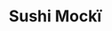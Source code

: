 ---
layout: place
title: "Sushi Mockï"
permalink: /texas/dallas/sushi-mocki.html
stateAbbr: TX
stateName: Texas
cityName: Dallas
seo:
  name: "Sushi Mockï"
  type: Restaurant
  links: http://www.sushimocki.com/
description: "Sushi Mockï serves delicious sushi in Dallas, Texas. Try fresh Japanese dishes for a great dining experience. "
place_id: ChIJXxuNPYufToYRBgZIGca1e7A
photos:
  - name: >-
      places/ChIJXxuNPYufToYRBgZIGca1e7A/photos/AeeoHcLXUuRpQ7DdjSGeLeBceyEcCXGIEpXAuWyTnD0XAdqyv7KIocCplKNl84nVvV4HYzIXEmGzC_058_ryjC3BK155i7OS4LnBJvxubAH4SIlaUpDwqpoplMgQzeG4j901a_nN-iHZ7y8m9nHDGK0iUxvtdpBvvstQzZnxFKQ0xqUkm2BufPekmUVZdVA9dJNdEngkyCH_1-Kwnz47SA0vbeLvV2-DjQ3eW7Tl8x4rAFx-IiEirvPk5zeJrho0M-sDXElDwEw2ZPOaYXMKwBPHrm-uzzUNCin4HDd1cNcbx-A2IuXeiGt6yK4FXv8ACRRRE9iJPcIa_Vc8XvODHx3ijKNSFPwNySgHX3q-ZDJwpnKs2vgQmG4PCwb-fAuX8OFDNeJsdkuXdv199k8qnH-FpTnrMh3d-2Y6bcbjvMz7RvxSJXc
    widthPx: 3799
    heightPx: 2533
    authorAttributions:
      - displayName: Uwe Haertel
        uri: https://maps.google.com/maps/contrib/112273464048740137090
        photoUri: >-
          https://lh3.googleusercontent.com/a-/ALV-UjUzRkO7e_0H-_gRKmeU9m7kDDR9pFZt-8jty_OL5JgpST7fAZwKcg=s100-p-k-no-mo
    flagContentUri: >-
      https://www.google.com/local/imagery/report/?cb_client=maps_api_places.places_api&image_key=!1e10!2sCIHM0ogKEICAgIDHj_HI2wE&hl=en-US
    googleMapsUri: >-
      https://www.google.com/maps/place//data=!3m4!1e2!3m2!1sCIHM0ogKEICAgIDHj_HI2wE!2e10!4m2!3m1!1s0x864e9f8b3d8d1b5f:0xb07bb5c619480606
  - name: >-
      places/ChIJXxuNPYufToYRBgZIGca1e7A/photos/AeeoHcIy35vE2KQsEPK_G83LNYp6n1OYL6Sb6k42U24WysKx4S1dSnb-7PYbS0sSHMNkxWxizS9IatlHD-rl_jOCE_kvGsl9QahMNHUPLgq1aq2j1ifodqTjMNgyslf37FMBJTwM9txngZdSVVMnIJrP1Ef2965G7ScAM0dU2rmY-TnzM_dA8k4kne9ITK8UKvqkIbb3sVyrXwf2DEY9OWLZCUaYaHfYiK1RD3GRRX2SYT1Z_UFaVoPZnpSe7a-43lhVw6l6e_bKX_TvGE7argAKZZBXMPIvgJt7iVzkaqjMvW5WdCyqLOj-XqP-5toUwBDHzlU-I_3MyXTQpiRFYKYf03J03tPBtuBl9ulVpX26pYgkXdXeMvONlQjASzZOzzKg0O_MygdqoMpo58n6sYCuBiUdTNoTGqunpTtbR_2YqqpZnw
    widthPx: 4032
    heightPx: 3024
    authorAttributions:
      - displayName: Uwe Haertel
        uri: https://maps.google.com/maps/contrib/112273464048740137090
        photoUri: >-
          https://lh3.googleusercontent.com/a-/ALV-UjUzRkO7e_0H-_gRKmeU9m7kDDR9pFZt-8jty_OL5JgpST7fAZwKcg=s100-p-k-no-mo
    flagContentUri: >-
      https://www.google.com/local/imagery/report/?cb_client=maps_api_places.places_api&image_key=!1e10!2sCIHM0ogKEICAgIDHj_HgOQ&hl=en-US
    googleMapsUri: >-
      https://www.google.com/maps/place//data=!3m4!1e2!3m2!1sCIHM0ogKEICAgIDHj_HgOQ!2e10!4m2!3m1!1s0x864e9f8b3d8d1b5f:0xb07bb5c619480606
  - name: >-
      places/ChIJXxuNPYufToYRBgZIGca1e7A/photos/AeeoHcIhsKmH6_GawV9FE3kNXhpoSMCTnL07X4drwJOpxSPrEa9bOhEmNWjzzHCy5a9vBSgjNYXxOSieLGoeMQieXo4HWIf1Q7THeCPJ567_CVl92LHi_wMtgoA73_Kh6eth1L6sajZpDyc8gq_MwDhsD650_UULiAKcsfKL5xDMKu19DvWjYpnCxx_t2y7UPtNVPeoAcKYmklru9JocFVElwDzBBZaAYqX5sqOQinRbuhGw-3suIjwgj2TZp2VrZttSoVORbtgjU5tyOO3DVl2ggsj0UzZOHAX4_s7zVgVoe5v_OBrFHYmYV7V56IWPqk6RhBbwNKgKFg7nIo07UCAaq-iRucIMJJmRQxshC32bZOZEN1IwmWv8py_gnhkvY0HfpdUVHDRSsereg5r1u2AuxAKbUJA3xkn8V_HTk3whrMP1MQ
    widthPx: 3468
    heightPx: 4624
    authorAttributions:
      - displayName: Thuy N.
        uri: https://maps.google.com/maps/contrib/100277519651111266667
        photoUri: >-
          https://lh3.googleusercontent.com/a/ACg8ocJQUQDpGB7IPadcazZK1Nf42GE7lJ2kHY91nRQDYiZizP42Gw=s100-p-k-no-mo
    flagContentUri: >-
      https://www.google.com/local/imagery/report/?cb_client=maps_api_places.places_api&image_key=!1e10!2sCIHM0ogKEICAgICegPaYCg&hl=en-US
    googleMapsUri: >-
      https://www.google.com/maps/place//data=!3m4!1e2!3m2!1sCIHM0ogKEICAgICegPaYCg!2e10!4m2!3m1!1s0x864e9f8b3d8d1b5f:0xb07bb5c619480606
  - name: >-
      places/ChIJXxuNPYufToYRBgZIGca1e7A/photos/AeeoHcJa5pbVJNJ31ddDHL6YsflhHNSSIPMqw7YCeOCSvvtDFtPZdbx3oeFwNtKkDVfRxLpt7ivwC1SGKu17Gtstici8vMQxhucqga3dbY7A8cbrpF6oSvSdEOgFLGDyw2kdHjMoXr22rpmrILp_ooGVqjAWBeoPxellTvcKDAr6HRKSN0xRzjwV6Euh7YgJiwC_6dTrZrjgRQkUEVa_4DkShGaWd-b6PMRxjKYtRt0BBlGKAEuyVv4ORvzuU_001fqRAN7hc2UD19Agy2tEJM630vF3s6oQ0yd4-oQnI8Kxt4x_ThVMM7Q6r2CSBFeaI_vaCdZhNB4aJfSvyVx8DcfXmHBc9WWMPu004kYPmbRpa4ZVkYl5LqhrwfHaY46Lh5ogtuqaKzMownkZ8kIkg7gyqdOIDHJZ9YISCBRYc2dlhviaM2tS
    widthPx: 4000
    heightPx: 3000
    authorAttributions:
      - displayName: Bradley S.
        uri: https://maps.google.com/maps/contrib/104387171404426826752
        photoUri: >-
          https://lh3.googleusercontent.com/a-/ALV-UjV-it-fJTv7Y4JkDeQV68PLvm1EBZHgkP75D1qutZyRpkfo15bWBQ=s100-p-k-no-mo
    flagContentUri: >-
      https://www.google.com/local/imagery/report/?cb_client=maps_api_places.places_api&image_key=!1e10!2sCIHM0ogKEICAgIDHouqvuwE&hl=en-US
    googleMapsUri: >-
      https://www.google.com/maps/place//data=!3m4!1e2!3m2!1sCIHM0ogKEICAgIDHouqvuwE!2e10!4m2!3m1!1s0x864e9f8b3d8d1b5f:0xb07bb5c619480606
  - name: >-
      places/ChIJXxuNPYufToYRBgZIGca1e7A/photos/AeeoHcKrR1lsD0X5kYiQUsOyuxE0Yrzdl6hosNeo172wuP045bD3RutGDPSIulTZgPTtJMz7B3ADIUxROWoOvcnzZjhlMWBX-Jm4O_uyu_B6HnzIDJqeKpXOjH9M6TqEAllYnVBU9YnY0F0r-rD6dZ3gQgK3mQdwXabxNRvcFO5ayZWci1kEk8H_bs-2sKE4OnHRVhD9JG5qrGo76AmYh6sHfaWkm_ZCNL9UZit8BR9cl9tctcnOAv0k3DiYfoZhaw-s1jsActFzeT2_TPsR8HRAbpnTcvFASHaY0BFuwaxDEwaG2klvwqKsKcbA4QEzL90UOjxWRaaB8QvmKXInLijmzpWi2CshIKiqCH6yJgv4jrMulTAAB9RIthsRW58ad2xX2tHBpYZBCvVB4YSDyXwXFZmxgvHRdhlU-mphd6C8RBaCgGCt
    widthPx: 3273
    heightPx: 3094
    authorAttributions:
      - displayName: Daniel Puckett
        uri: https://maps.google.com/maps/contrib/110718152278565474279
        photoUri: >-
          https://lh3.googleusercontent.com/a-/ALV-UjUtOzYUfgtI9vbtKhQfnoJXD5xl3_amH-fDHc0mE158DBipfZZc=s100-p-k-no-mo
    flagContentUri: >-
      https://www.google.com/local/imagery/report/?cb_client=maps_api_places.places_api&image_key=!1e10!2sCIHM0ogKEICAgIDu0cDr1QE&hl=en-US
    googleMapsUri: >-
      https://www.google.com/maps/place//data=!3m4!1e2!3m2!1sCIHM0ogKEICAgIDu0cDr1QE!2e10!4m2!3m1!1s0x864e9f8b3d8d1b5f:0xb07bb5c619480606
  - name: >-
      places/ChIJXxuNPYufToYRBgZIGca1e7A/photos/AeeoHcJ3PwKx40NLtMbXa4z-mb_UII3ECTYnoBF9VdzjUZJeZcbTZbLwp_QWrLAoo98e66MG71zO2jIjKO_dD83Wym25xHGQk-Jdjh8uKeJWKeEAiGSKChTZMA0IqTRkUwgqolJNQ0ANh0BOe2Z6yIEpglttYqErj-ZwDndRvnLMo_Y-kgMWqyopGOlmY6uqTzyQhAUHPqEmBpLXKg-BOXINSxI7R3E9Mf7kFUPmaGab-bHUbrMd3GF-XCuWpLHiKyKQAaH1tfQrY76cxmqHJ0oNvV6yusfEC-XoTO6evztx9xAB8iVHruEqrxUdQgg6VAiuYmFu_phkBC1_lAUMyT4SSmxkvaUUOROSs5BQ7y2Y16y94BMrg_ol6UbBrGvzlUxNMlLyj-vlyruJ5C-CaJVmgPrC7oJ8p7WMMyctzFJrRfYYybZJ
    widthPx: 4000
    heightPx: 3000
    authorAttributions:
      - displayName: Bradley S.
        uri: https://maps.google.com/maps/contrib/104387171404426826752
        photoUri: >-
          https://lh3.googleusercontent.com/a-/ALV-UjV-it-fJTv7Y4JkDeQV68PLvm1EBZHgkP75D1qutZyRpkfo15bWBQ=s100-p-k-no-mo
    flagContentUri: >-
      https://www.google.com/local/imagery/report/?cb_client=maps_api_places.places_api&image_key=!1e10!2sCIHM0ogKEICAgIDHouqPhAE&hl=en-US
    googleMapsUri: >-
      https://www.google.com/maps/place//data=!3m4!1e2!3m2!1sCIHM0ogKEICAgIDHouqPhAE!2e10!4m2!3m1!1s0x864e9f8b3d8d1b5f:0xb07bb5c619480606
  - name: >-
      places/ChIJXxuNPYufToYRBgZIGca1e7A/photos/AeeoHcL0ErF1pQiz0jCRpatrEAaZGR2mzeyGGfCCgF_t7YIhtJTgIHbe5ESk4F8HNTLQxQUcIzoCYBl1WZHPMMQKrt80gFE8Ok-8prvjt5zh2grYMBp5FzYwj1VZbW65GZn8TMQuivqo6HUtPkTUl-8O7OZ7HIawDWgq0lwkJVdyzHCW1qovpJrzkYxfcO-NsbrlmMNW5P-gyrFVuJFL8psN_udbJgQfpsSvhHzfc0y0Wfvq8JQzpDZEAEwZLGu_QWu4sW0FGzy_W6grCArDEOsDJc5T4ac8rETb90Tv2k0KHaHDznLTWwu2caTsZiLaQhEI2iiUy1OQuedI9kKhlD9O9MZLLTyUHMuAikyMepn9UhiPEpu1tBH_lOVEdkQKJCl2rtyBEeKRUeJZ2c6D5VFWo1hg_4rXzUiNao0XilSki-uspQ
    widthPx: 4080
    heightPx: 3072
    authorAttributions:
      - displayName: Joyous
        uri: https://maps.google.com/maps/contrib/101664855127717230992
        photoUri: >-
          https://lh3.googleusercontent.com/a-/ALV-UjWhA0kuClG4Ls6yjx-Ct5mPw5g-OXYECHmNlh78J8rhRCcV1XoB9g=s100-p-k-no-mo
    flagContentUri: >-
      https://www.google.com/local/imagery/report/?cb_client=maps_api_places.places_api&image_key=!1e10!2sCIHM0ogKEICAgICrrMvwGw&hl=en-US
    googleMapsUri: >-
      https://www.google.com/maps/place//data=!3m4!1e2!3m2!1sCIHM0ogKEICAgICrrMvwGw!2e10!4m2!3m1!1s0x864e9f8b3d8d1b5f:0xb07bb5c619480606
  - name: >-
      places/ChIJXxuNPYufToYRBgZIGca1e7A/photos/AeeoHcJtk5q31P6fmv7_RTEEmfrmhOIyrTKudkjRxBm8F9XQTb-7NTqnNF9xcWEPj7z2hTpyn1O6MtK8tbEFwfxGNQXI0Z05kIFICzrVXT8FZVk3V7Qqdh10G5XeobXogjmH_lUdsGnsRzBNGIWEjLnECqMkYy-JdMZu5-RMNx4MDXIoiEqioeXrx_GvUmPvuPGS7-WqodDZLQdkX-OfuGZ7N-HMEz5qabGeAh5_AgqjGS9xZxMlXAKp4ckwGWtZB3gWue38db_olt3UISGKfspjOMLjx78VC6nlt8QO5gPa067Egt2hIsioQIKQn0LrdWuKeRFJpc4skZi_RJb1sa_OdyFI_JeUIdhxvc3LX9G7avSh6B4pXv9KtZuymtjWazTu43hM7P2mbZtPWDVnA3qJqJt21M0Br3XHI3MhVv_wfd0
    widthPx: 4032
    heightPx: 3024
    authorAttributions:
      - displayName: Uwe Haertel
        uri: https://maps.google.com/maps/contrib/112273464048740137090
        photoUri: >-
          https://lh3.googleusercontent.com/a-/ALV-UjUzRkO7e_0H-_gRKmeU9m7kDDR9pFZt-8jty_OL5JgpST7fAZwKcg=s100-p-k-no-mo
    flagContentUri: >-
      https://www.google.com/local/imagery/report/?cb_client=maps_api_places.places_api&image_key=!1e10!2sCIHM0ogKEICAgIDHj7H_ZQ&hl=en-US
    googleMapsUri: >-
      https://www.google.com/maps/place//data=!3m4!1e2!3m2!1sCIHM0ogKEICAgIDHj7H_ZQ!2e10!4m2!3m1!1s0x864e9f8b3d8d1b5f:0xb07bb5c619480606
  - name: >-
      places/ChIJXxuNPYufToYRBgZIGca1e7A/photos/AeeoHcLFWCQ_gQHfCcTkhTcMli1X2-CrzjaskgmQwTNcwUDLaiciTcX4FEXlgDfluj_9g3ZTly6V4JzBskvBu8juGZbSd5stqtv1JowP8rheE8GdFljqV6IWogDZqCjHRHo-6nWoCKxGUjv09wQIZziq_wcSZnE6XbRYv2PUrtIpWR1ZLRCg5Sdr_fSzKdDTlnfW3mIPiOt1xgziQ9-Tztk1DUr5PzSE68CTf2TSGxdVrjrzvkKlKcmxA9KtpLGSDqEdxDi4PhLU3ON8LaYHba0n3UJ2UHMmZHUoxtjlwf2piY7l49ajzRcMonZnDPHHpsqhPiUoxdYJPobbwhqpUgpCaS7yPh125mBcdwSEnFa7edSvo7Vx8fE5Mx4Blb644JmOT5nvmBQf3G8vCDhbQH_Vahu07HwmBKkq2bEbdhzN-EY
    widthPx: 3000
    heightPx: 4000
    authorAttributions:
      - displayName: Bradley S.
        uri: https://maps.google.com/maps/contrib/104387171404426826752
        photoUri: >-
          https://lh3.googleusercontent.com/a-/ALV-UjV-it-fJTv7Y4JkDeQV68PLvm1EBZHgkP75D1qutZyRpkfo15bWBQ=s100-p-k-no-mo
    flagContentUri: >-
      https://www.google.com/local/imagery/report/?cb_client=maps_api_places.places_api&image_key=!1e10!2sCIHM0ogKEICAgICfyvP_OQ&hl=en-US
    googleMapsUri: >-
      https://www.google.com/maps/place//data=!3m4!1e2!3m2!1sCIHM0ogKEICAgICfyvP_OQ!2e10!4m2!3m1!1s0x864e9f8b3d8d1b5f:0xb07bb5c619480606
  - name: >-
      places/ChIJXxuNPYufToYRBgZIGca1e7A/photos/AeeoHcJ3VfP1wYQAYdyrkqGk3jNfIWwy913yyYP7ISdmUS-M4qHWZD7Q0uJIc1aEUB0wT3EwaF7xVfFZekanYo12ktc4Ss75sO3Ev7IjTcmh4PkRvTAgmKFhax2qVon_LlafJpCt_Im485gzemj8kZyua0JRlzXG0Frm-2jY8dljL9QKBfEVgPJRC6dWr-xNhFktjSge-KBb6fWe_NspoSjb_gtqRptAkLy25VD9V19xDzC-yqOoGfIeU2cRxEzbPQkzF2cNyaXs5exgRrGGTdNbmXc5uNrU8ZHS5Lso-MGYFUECnlvPpRG0mJZQ2gKFbIq0lm4OI_SL4sJX96S1ZSTeCLmZQ5_emN5SSwd40mhAGXcl04CutVVwlDGzTqQ8klGJi8X-VPnUNzbJrRF9Trn3Rg42cR35GAJLxM3F9Sfwd23cAmQS
    widthPx: 3000
    heightPx: 4000
    authorAttributions:
      - displayName: Bradley S.
        uri: https://maps.google.com/maps/contrib/104387171404426826752
        photoUri: >-
          https://lh3.googleusercontent.com/a-/ALV-UjV-it-fJTv7Y4JkDeQV68PLvm1EBZHgkP75D1qutZyRpkfo15bWBQ=s100-p-k-no-mo
    flagContentUri: >-
      https://www.google.com/local/imagery/report/?cb_client=maps_api_places.places_api&image_key=!1e10!2sCIHM0ogKEICAgIDv3sb1lQE&hl=en-US
    googleMapsUri: >-
      https://www.google.com/maps/place//data=!3m4!1e2!3m2!1sCIHM0ogKEICAgIDv3sb1lQE!2e10!4m2!3m1!1s0x864e9f8b3d8d1b5f:0xb07bb5c619480606
address: '5321 E Mockingbird Ln #130, Dallas, TX 75206, USA'
street: '5321 E Mockingbird Ln #130'
city: Dallas
state: TX
zip: '75206'
country: USA
neighborhood: Northeast Dallas
latitude: '32.838099'
longitude: '-96.775431'
accessibility_options:
  wheelchairAccessibleParking: true
  wheelchairAccessibleEntrance: true
  wheelchairAccessibleRestroom: true
  wheelchairAccessibleSeating: true
business_status: OPERATIONAL
name: Sushi Mockï
google_maps_links:
  directionsUri: >-
    https://www.google.com/maps/dir//''/data=!4m7!4m6!1m1!4e2!1m2!1m1!1s0x864e9f8b3d8d1b5f:0xb07bb5c619480606!3e0
  placeUri: https://maps.google.com/?cid=12716957835243030022
  writeAReviewUri: >-
    https://www.google.com/maps/place//data=!4m3!3m2!1s0x864e9f8b3d8d1b5f:0xb07bb5c619480606!12e1
  reviewsUri: >-
    https://www.google.com/maps/place//data=!4m4!3m3!1s0x864e9f8b3d8d1b5f:0xb07bb5c619480606!9m1!1b1
  photosUri: >-
    https://www.google.com/maps/place//data=!4m3!3m2!1s0x864e9f8b3d8d1b5f:0xb07bb5c619480606!10e5
primary_type: Sushi Restaurant
opening_hours:
  regular: null
  current: null
secondary_opening_hours:
  regular:
    weekdayDescriptions: null
    type: null
  current:
    weekdayDescriptions: null
    type: null
phone: (469) 677-7219
price_level: null
price_range: $10 &ndash; $20
rating: '4.2'
rating_count: 143
website: http://www.sushimocki.com/
reviews: null
parking_options: null
payment_options: null
allow_dogs: null
curbside_pickup: null
delivery: null
dine_in: null
good_for_children: null
good_for_groups: null
good_for_sports: null
live_music: null
menu_for_children: null
outdoor_seating: null
reservable: null
restroom: null
serves_beer: null
serves_breakfast: null
serves_brunch: null
serves_cocktails: null
serves_coffee: null
serves_dinner: null
serves_dessert: null
serves_lunch: null
serves_vegetarian_food: null
serves_wine: null
takeout: null
summary: null

---